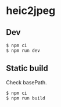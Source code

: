 # heic2jpeg

## Dev

```shell
$ npm ci
$ npm run dev
```

## Static build

Check basePath.

```shell
$ npm ci
$ npm run build
```
